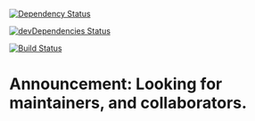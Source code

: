 [![Dependency Status](https://david-dm.org/nafis-fuad/periodictable.svg)](https://david-dm.org/nafis-fuad/periodictable) 

[![devDependencies Status](https://david-dm.org/nafis-fuad/periodictable/dev-status.svg)](https://david-dm.org/nafis-fuad/periodictable?type=dev)

[![Build Status](https://travis-ci.org/nafis-fuad/periodictable.svg?branch=master)](https://travis-ci.org/nafis-fuad/periodictable)


# Announcement: Looking for maintainers, and collaborators.